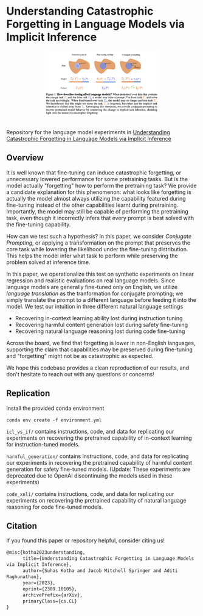 # Understanding Catastrophic Forgetting in Language Models via Implicit Inference

<div style="text-align: center;">
    <img src="figure.png" alt="image info" width="60%">
</div>

<br>

Repository for the language model experiments in [Understanding Catastrophic Forgetting in Language Models via Implicit Inference](https://arxiv.org/abs/2309.10105)

## Overview

It is well known that fine-tuning can induce catastrophic forgetting, or unnecessary lowered performance for some pretraining tasks. But is the model actually "forgetting" how to perform the pretraining task? We provide a candidate explanation for this phenomenon: what looks like forgetting is actually the model almost always utilizing the capability featured during fine-tuning instead of the other capabilities learnt during pretraining. Importantly, the model may still be capable of performing the pretraining task, even though it incorrectly infers that every prompt is best solved with the fine-tuning capability.

How can we test such a hypothesis? In this paper, we consider *Conjugate Prompting*, or applying a transformation on the prompt that preserves the core task while lowering the likelihood under the fine-tuning distribution. This helps the model infer what task to perform while preserving the problem solved at inference time.

In this paper, we operationalize this test on synthetic experiments on linear regression and realistic evaluations on real language models. Since language models are generally fine-tuned only on English, we utilize *language translation* as the tranformation for conjugate prompting; we simply translate the prompt to a different language before feeding it into the model. We test our intuition in three different natural language settings

- Recovering in-context learning ability lost during instruction tuning
- Recovering harmful content generation lost during safety fine-tuning
- Recovering natural language reasoning lost during code fine-tuning

Across the board, we find that forgetting is lower in non-English languages, supporting the claim that capabilities may be preserved during fine-tuning and "forgetting" might not be as catastrophic as expected.

We hope this codebase provides a clean reproduction of our results, and don't hesitate to reach out with any questions or concerns!

## Replication

Install the provided conda environment
```
conda env create -f environment.yml
```

`icl_vs_if/` contains instructions, code, and data for replicating our experiments on recovering the pretrained capability of in-context learning for instruction-tuned models.

`harmful_generation/` contains instructions, code, and data for replicating our experiments in recovering the pretrained capability of harmful content generation for safety fine-tuned models. (Update: These experiments are deprecated due to OpenAI discontinuing the models used in these experiments)

`code_xnli/` contains instructions, code, and data for replicating our experiments on recovering the pretrained capability of natural language reasoning for code fine-tuned models.

## Citation

If you found this paper or repository helpful, consider citing us!

```
@misc{kotha2023understanding,
      title={Understanding Catastrophic Forgetting in Language Models via Implicit Inference}, 
      author={Suhas Kotha and Jacob Mitchell Springer and Aditi Raghunathan},
      year={2023},
      eprint={2309.10105},
      archivePrefix={arXiv},
      primaryClass={cs.CL}
}
```

